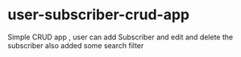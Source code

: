 # user-subscriber-crud-app
Simple CRUD app , user can add Subscriber and edit and delete the subscriber also added some search filter
